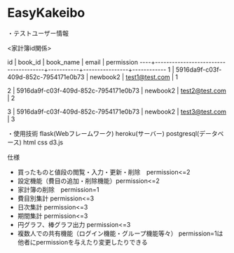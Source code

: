 # EasyKakeibo

・テストユーザー情報

<家計簿id関係>

 id |               book_id                | book_name |     email      | permission
----+--------------------------------------+-----------+----------------+------------
  1 | 5916da9f-c03f-409d-852c-7954171e0b73 | newbook2  | test1@test.com |          1
  
  2 | 5916da9f-c03f-409d-852c-7954171e0b73 | newbook2  | test2@test.com |          2
  
  3 | 5916da9f-c03f-409d-852c-7954171e0b73 | newbook2  | test3@test.com |          3


・使用技術
flask(Webフレームワーク)
heroku(サーバー)
postgresql(データベース)
html
css
d3.js


仕様
- 買ったものと値段の閲覧・入力・更新・削除　permission<=2
- 設定機能（費目の追加・削除機能）permission<=2
- 家計簿の削除　permission=1
- 費目別集計 permission<=3
- 日次集計 permission<=3
- 期間集計 permission<=3
- 円グラフ、棒グラフ出力 permission<=3
- 複数人での共有機能（ログイン機能・グループ機能等々） permission=1は他者にpermissionを与えたり変更したりできる
